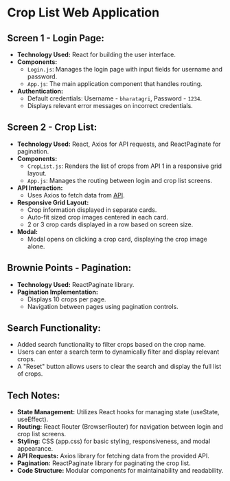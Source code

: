 # Crop List Web Application

## Screen 1 - Login Page:

- **Technology Used:** React for building the user interface.
- **Components:**
  - `Login.js`: Manages the login page with input fields for username and password.
  - `App.js`: The main application component that handles routing.
- **Authentication:**
  - Default credentials: Username - `bharatagri`, Password - `1234`.
  - Displays relevant error messages on incorrect credentials.

## Screen 2 - Crop List:

- **Technology Used:** React, Axios for API requests, and ReactPaginate for pagination.
- **Components:**
  - `CropList.js`: Renders the list of crops from API 1 in a responsive grid layout.
  - `App.js`: Manages the routing between login and crop list screens.
- **API Interaction:**
  - Uses Axios to fetch data from [API](https://api-cache-test.leanagri.com/pop/pop_list/en/64/pop_list.json).
- **Responsive Grid Layout:**
  - Crop information displayed in separate cards.
  - Auto-fit sized crop images centered in each card.
  - 2 or 3 crop cards displayed in a row based on screen size.
- **Modal:**
  - Modal opens on clicking a crop card, displaying the crop image alone.

## Brownie Points - Pagination:

- **Technology Used:** ReactPaginate library.
- **Pagination Implementation:**
  - Displays 10 crops per page.
  - Navigation between pages using pagination controls.

## Search Functionality:

- Added search functionality to filter crops based on the crop name.
- Users can enter a search term to dynamically filter and display relevant crops.
- A "Reset" button allows users to clear the search and display the full list of crops.

## Tech Notes:

- **State Management:** Utilizes React hooks for managing state (useState, useEffect).
- **Routing:** React Router (BrowserRouter) for navigation between login and crop list screens.
- **Styling:** CSS (app.css) for basic styling, responsiveness, and modal appearance.
- **API Requests:** Axios library for fetching data from the provided API.
- **Pagination:** ReactPaginate library for paginating the crop list.
- **Code Structure:** Modular components for maintainability and readability.
